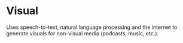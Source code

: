 # Visual
Uses speech-to-text, natural language processing and the internet to generate visuals for non-visual media (podcasts, music, etc.).
